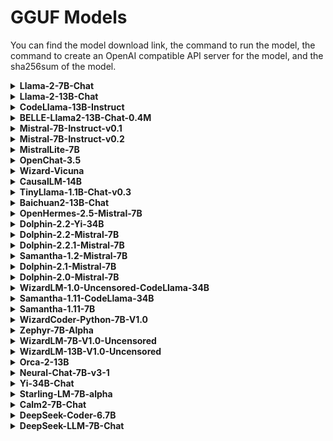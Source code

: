 # GGUF Models

You can find the model download link, the command to run the model, the command to create an OpenAI compatible API server for the model, and the sha256sum of the model.

<details>
<summary> <b>Llama-2-7B-Chat</b> </summary>
<hr/>
<b>Download the model</b>

```console
curl -LO https://huggingface.co/second-state/Llama-2-7B-Chat-GGUF/resolve/main/llama-2-7b-chat.Q5_K_M.gguf
```

Please check the sha256sum of the Downloaded model file to make sure it is correct.

```
shasum -a 256 llama-2-7b-chat.Q5_K_M.gguf
output: e0b99920cf47b94c78d2fb06a1eceb9ed795176dfa3f7feac64629f1b52b997f llama-2-7b-chat.Q5_K_M.gguf
```

<b>Chat with the model on the CLI</b>

```console
curl -LO https://github.com/second-state/llama-utils/raw/main/chat/llama-chat.wasm
wasmedge --dir .:. --nn-preload default:GGML:AUTO:llama-2-7b-chat.Q5_K_M.gguf llama-chat.wasm -p llama-2-chat
```

<b>Chat with the model via a web UI</b>

```console
curl -LO https://github.com/second-state/llama-utils/raw/main/api-server/llama-api-server.wasm
curl -LO https://github.com/second-state/chatbot-ui/releases/download/v0.1.0/chatbot-ui.tar.gz
tar xzf chatbot-ui.tar.gz
rm chatbot-ui.tar.gz

wasmedge --dir .:. --nn-preload default:GGML:AUTO:llama-2-7b-chat.Q5_K_M.gguf llama-api-server.wasm -p llama-2-chat
```

Open your browser to http://localhost:8080 to start the chat!

<b>Send an API request to the server</b>

Test the API server from another terminal using the following command

```
curl -X POST http://localhost:8080/v1/chat/completions -H 'accept:application/json' -H 'Content-Type: application/json' -d '{"messages":[{"role":"system", "content": "You are a helpful assistant."}, {"role":"user", "content": "Who is Robert Oppenheimer?"}], "model":"llama-2-7b-chat"}'
```
</details>

<details>
<summary> <b>Llama-2-13B-Chat</b> </summary>
<hr/>
<b>Download the model</b>

```
curl -LO https://huggingface.co/second-state/Llama-2-13B-Chat-GGUF/resolve/main/llama-2-13b-chat.Q5_K_M.gguf
```

Please check the sha256sum of the Downloaded model file to make sure it is correct.

```
shasum -a 256 llama-2-13b-chat.Q5_K_M.gguf
output: ef36e090240040f97325758c1ad8e23f3801466a8eece3a9eac2d22d942f548a llama-2-13b-chat.Q5_K_M.gguf
```

<b>Chat with the model on the CLI</b>

```console
curl -LO https://github.com/second-state/llama-utils/raw/main/chat/llama-chat.wasm
wasmedge --dir .:. --nn-preload default:GGML:AUTO:llama-2-13b-chat.Q5_K_M.gguf llama-chat.wasm -p llama-2-chat
```

<b>Chat with the model via a web UI</b>

```console
curl -LO https://github.com/second-state/llama-utils/raw/main/api-server/llama-api-server.wasm
curl -LO https://github.com/second-state/chatbot-ui/releases/download/v0.1.0/chatbot-ui.tar.gz
tar xzf chatbot-ui.tar.gz
rm chatbot-ui.tar.gz

wasmedge --dir .:. --nn-preload default:GGML:AUTO:llama-2-13b-chat.Q5_K_M.gguf llama-api-server.wasm -p llama-2-chat
```

Open your browser to http://localhost:8080 to start the chat!

<b>Send an API request to the server</b>

Test the API server from another terminal using the following command

```
curl -X POST http://localhost:8080/v1/chat/completions -H 'accept:application/json' -H 'Content-Type: application/json' -d '{"messages":[{"role":"system", "content": "You are a helpful assistant."}, {"role":"user", "content": "Who is Robert Oppenheimer?"}], "model":"llama-2-13b-chat"}'
```
</details>

<details>
<summary> <b>CodeLlama-13B-Instruct</b> </summary>
<hr/>
<b>Download the model</b>

```console
curl -LO curl -LO https://huggingface.co/second-state/CodeLlama-13B-Instruct-GGUF/resolve/main/codellama-13b-instruct.Q4_0.gguf
```

Please check the sha256sum of the Downloaded model file to make sure it is correct:

```
shasum -a 256 codellama-13b-instruct.Q4_0.gguf
693021fa3a170a348b0a6104ab7d3a8c523331826a944dc0371fecd922df89dd codellama-13b-instruct.Q4_0.gguf
```

<b>Chat with the model on the CLI</b>

```console
curl -LO https://github.com/second-state/llama-utils/raw/main/chat/llama-chat.wasm
wasmedge --dir .:. --nn-preload default:GGML:AUTO:codellama-13b-instruct.Q4_0.gguf llama-chat.wasm -p codellama-instruct
```

<b>This model isn't suitable for creating a API server</b>
</details>




<details>
<summary> <b>BELLE-Llama2-13B-Chat-0.4M</b> </summary>
<hr/>
<b>Download the model</b>

```console
curl -LO https://huggingface.co/second-state/BELLE-Llama2-13B-Chat-0.4M-GGUF/resolve/main/BELLE-Llama2-13B-Chat-0.4M-ggml-model-q4_0.gguf
```

Please check the sha256sum of the Downloaded model file to make sure it is correct.

```
shasum -a 256 BELLE-Llama2-13B-Chat-0.4M-ggml-model-q4_0.gguf
output: 56879e1fd6ee6a138286730e121f2dba1be51b8f7e261514a594dea89ef32fe7 BELLE-Llama2-13B-Chat-0.4M-ggml-model-q4_0.gguf
```


<b>Chat with the model on the CLI</b>

```console
curl -LO https://github.com/second-state/llama-utils/raw/main/chat/llama-chat.wasm
wasmedge --dir .:. --nn-preload default:GGML:AUTO:BELLE-Llama2-13B-Chat-0.4M-ggml-model-q4_0.gguf llama-chat.wasm -p belle-llama-2-chat --reverse-prompt "Human:"
```

<b>Chat with the model via a web UI</b>

```console
curl -LO https://github.com/second-state/llama-utils/raw/main/api-server/llama-api-server.wasm
curl -LO https://github.com/second-state/chatbot-ui/releases/download/v0.1.0/chatbot-ui.tar.gz
tar xzf chatbot-ui.tar.gz
rm chatbot-ui.tar.gz

wasmedge --dir .:. --nn-preload default:GGML:AUTO:BELLE-Llama2-13B-Chat-0.4M-ggml-model-q4_0.gguf llama-api-server.wasm -p belle-llama-2-chat --reverse-prompt "Human:"
```

Open your browser to http://localhost:8080 to start the chat!

<b>Send an API request to the server</b>

Test the API server from another terminal using the following command

```
curl -X POST http://localhost:8080/v1/chat/completions -H 'accept:application/json' -H 'Content-Type: application/json' -d '{"messages":[{"role":"system", "content": "You are a helpful assistant."}, {"role":"user", "content": "Who is Robert Oppenheimer?"}], "model":"BELLE-Llama2-13B-Chat"}'
```
</details>


<details>
<summary> <b>Mistral-7B-Instruct-v0.1</b> </summary>
<hr/>
<b>Download the model</b>

```console
curl -LO https://huggingface.co/second-state/Mistral-7B-Instruct-v0.1-GGUF/resolve/main/mistral-7b-instruct-v0.1.Q5_K_M.gguf
```

Please check the sha256sum of the Downloaded model file to make sure it is correct:

```text
shasum -a 256 mistral-7b-instruct-v0.1.Q5_K_M.gguf
output: c4b062ec7f0f160e848a0e34c4e291b9e39b3fc60df5b201c038e7064dbbdcdc mistral-7b-instruct-v0.1.Q5_K_M.gguf

shasum -a 256 mistral-7b-instruct-v0.1.Q4_K_M.gguf
output: 14466f9d658bf4a79f96c3f3f22759707c291cac4e62fea625e80c7d32169991 mistral-7b-instruct-v0.1.Q4_K_M.gguf
```

<b>Chat with the model on the CLI</b>

```console
curl -LO https://github.com/second-state/llama-utils/raw/main/chat/llama-chat.wasm
wasmedge --dir .:. --nn-preload default:GGML:AUTO:mistral-7b-instruct-v0.1.Q5_K_M.gguf llama-chat.wasm -p mistral-instruct
```
<b>Chat with the model via a web UI</b>

```console
curl -LO https://github.com/second-state/llama-utils/raw/main/api-server/llama-api-server.wasm
curl -LO https://github.com/second-state/chatbot-ui/releases/download/v0.1.0/chatbot-ui.tar.gz
tar xzf chatbot-ui.tar.gz
rm chatbot-ui.tar.gz

wasmedge --dir .:. --nn-preload default:GGML:AUTO:mistral-7b-instruct-v0.1.Q5_K_M.gguf llama-api-server.wasm -p mistral-instruct
```

Open your browser to http://localhost:8080 to start the chat!

<b>Send an API request to the server</b>

Test the API server from another terminal using the following command

```
curl -X POST http://localhost:8080/v1/chat/completions -H 'accept:application/json' -H 'Content-Type: application/json' -d '{"messages":[{"role":"user", "content": "Who is Robert Oppenheimer?"}], "model":"Mistral-7B-Instruct-v0.1"}'
```
</details>

<details>
<summary> <b>Mistral-7B-Instruct-v0.2</b> </summary>
<hr/>
<b>Download the model</b>

```console
curl -LO https://huggingface.co/TheBloke/Mistral-7B-Instruct-v0.2-GGUF/resolve/main/mistral-7b-instruct-v0.2.Q4_0.gguf
```

Please check the sha256sum of the Downloaded model file to make sure it is correct:

```text
shasum -a 256 mistral-7b-instruct-v0.2.Q4_0.gguf
output: 25d80b918e4432661726ef408b248005bebefe3f8e1ac722d55d0c5dcf2893e0 mistral-7b-instruct-v0.2.Q4_0.gguf
```

<b>Chat with the model on the CLI</b>

```console
curl -LO https://github.com/second-state/llama-utils/raw/main/chat/llama-chat.wasm
wasmedge --dir .:. --nn-preload default:GGML:AUTO:mistral-7b-instruct-v0.2.Q4_0.gguf llama-chat.wasm -p mistral-instruct
```

<b>Chat with the model via a web UI</b>

```console
curl -LO https://github.com/second-state/llama-utils/raw/main/api-server/llama-api-server.wasm
curl -LO https://github.com/second-state/chatbot-ui/releases/download/v0.1.0/chatbot-ui.tar.gz
tar xzf chatbot-ui.tar.gz
rm chatbot-ui.tar.gz

wasmedge --dir .:. --nn-preload default:GGML:AUTO:mistral-7b-instruct-v0.2.Q4_0.gguf llama-api-server.wasm -p mistral-instruct
```

Open your browser to http://localhost:8080 to start the chat!

<b>Send an API request to the server</b>

Test the API server from another terminal using the following command

```
curl -X POST http://localhost:8080/v1/chat/completions -H 'accept:application/json' -H 'Content-Type: application/json' -d '{"messages":[{"role":"user", "content": "Who is Robert Oppenheimer?"}], "model":"Mistral-7B-Instruct-v0.2"}'
```
</details>

<details>
<summary> <b>MistralLite-7B</b> </summary>
<hr/>
<b>Download the model</b>

```console
curl -LO https://huggingface.co/second-state/MistralLite-7B-GGUF/resolve/main/mistrallite.Q5_K_M.gguf
```

Please check the sha256sum of the Downloaded model file to make sure it is correct.

```
shasum -a 256 mistrallite.Q5_K_M.gguf
output: d06d149c24eea0446ea7aad596aca396fe7f3302441e9375d5bbd3fd9ba8ebea mistrallite.Q5_K_M.gguf
```

<b>Chat with the model on the CLI</b>

```console
curl -LO https://github.com/second-state/llama-utils/raw/main/chat/llama-chat.wasm
wasmedge --dir .:. --nn-preload default:GGML:AUTO:mistrallite.Q5_K_M.gguf llama-chat.wasm -p mistrallite -r '</s>'
```

<b>Chat with the model via a web UI</b>

```console
curl -LO https://github.com/second-state/llama-utils/raw/main/api-server/llama-api-server.wasm
curl -LO https://github.com/second-state/chatbot-ui/releases/download/v0.1.0/chatbot-ui.tar.gz
tar xzf chatbot-ui.tar.gz
rm chatbot-ui.tar.gz

wasmedge --dir .:. --nn-preload default:GGML:AUTO:mistrallite.Q5_K_M.gguf llama-api-server.wasm -p mistrallite -r '</s>'
```

Open your browser to http://localhost:8080 to start the chat!

<b>Send an API request to the server</b>

Test the API server from another terminal using the following command

```
curl -X POST http://localhost:8080/v1/chat/completions -H 'accept:application/json' -H 'Content-Type: application/json' -d '{"messages":[{"role":"system", "content": "You are a helpful assistant."}, {"role":"user", "content": "Who is Robert Oppenheimer?"}], "model":"MistralLite-7B"}'
```
</details>

<details>
<summary> <b>OpenChat-3.5</b> </summary>
<hr/>
<b>Download the model</b>

```console
curl -LO https://huggingface.co/second-state/OpenChat-3.5-GGUF/resolve/main/openchat_3.5.Q5_K_M.gguf
```

Please check the sha256sum of the Downloaded model file to make sure it is correct.

```
shasum -a 256 openchat_3.5.Q5_K_M.gguf
output: 3abf26b0f2ff11394351a23f8d538a1404a2afb69465a6bbaba8836fef51899d openchat_3.5.Q5_K_M.gguf
```

<b>Chat with the model on the CLI</b>

```console
curl -LO https://github.com/second-state/llama-utils/raw/main/chat/llama-chat.wasm
wasmedge --dir .:. --nn-preload default:GGML:AUTO:openchat_3.5.Q5_K_M.gguf llama-chat.wasm -p openchat -r '<|end_of_turn|>'
```

<b>Chat with the model via a web UI</b>

```console
curl -LO https://github.com/second-state/llama-utils/raw/main/api-server/llama-api-server.wasm
curl -LO https://github.com/second-state/chatbot-ui/releases/download/v0.1.0/chatbot-ui.tar.gz
tar xzf chatbot-ui.tar.gz
rm chatbot-ui.tar.gz

wasmedge --dir .:. --nn-preload default:GGML:AUTO:openchat_3.5.Q5_K_M.gguf llama-api-server.wasm -p openchat -r '<|end_of_turn|>'
```

Open your browser to http://localhost:8080 to start the chat!

<b>Send an API request to the server</b>

Test the API server from another terminal using the following command

```
curl -X POST http://localhost:8080/v1/chat/completions -H 'accept:application/json' -H 'Content-Type: application/json' -d '{"messages":[{"role":"system", "content": "You are a helpful assistant."}, {"role":"user", "content": "Who is Robert Oppenheimer?"}], "model":"OpenChat-3.5"}'
```
</details>

<details>
<summary> <b>Wizard-Vicuna</b> </summary>
<hr/>
<b>Download the model</b>

```console
curl -LO https://huggingface.co/second-state/wizard-vicuna-13B-GGUF/resolve/main/wizard-vicuna-13b-ggml-model-q8_0.gguf
```

Please check the sha256sum of the Downloaded model file to make sure it is correct.

```
shasum -a 256 wizard-vicuna-13b-ggml-model-q8_0.gguf
output: 681b6571e624fd211ae81308b573f24f0016f6352252ae98241b44983bb7e756 wizard-vicuna-13b-ggml-model-q8_0.gguf
```

<b>Chat with the model on the CLI</b>

```console
curl -LO https://github.com/second-state/llama-utils/raw/main/chat/llama-chat.wasm
wasmedge --dir .:. --nn-preload default:GGML:AUTO:wizard-vicuna-13b-ggml-model-q8_0.gguf llama-chat.wasm -p vicuna-chat
```

<b>Chat with the model via a web UI</b>

```console
curl -LO https://github.com/second-state/llama-utils/raw/main/api-server/llama-api-server.wasm
curl -LO https://github.com/second-state/chatbot-ui/releases/download/v0.1.0/chatbot-ui.tar.gz
tar xzf chatbot-ui.tar.gz
rm chatbot-ui.tar.gz

wasmedge --dir .:. --nn-preload default:GGML:AUTO:wizard-vicuna-13b-ggml-model-q8_0.gguf llama-api-server.wasm -p vicuna-chat
```

Open your browser to http://localhost:8080 to start the chat!

<b>Send an API request to the server</b>

Test the API server from another terminal using the following command

```
curl -X POST http://localhost:8080/v1/chat/completions -H 'accept:application/json' -H 'Content-Type: application/json' -d '{"messages":[{"role":"system", "content": "You are a helpful assistant."}, {"role":"user", "content": "Who is Robert Oppenheimer?"}], "model":"wizard-vicuna-13B"}'
```
</details>


<details>
<summary> <b>CausalLM-14B</b> </summary>
<hr/>
<b>Download the model</b>

```console
curl -LO https://huggingface.co/second-state/CausalLM-14B-GGUF/resolve/main/causallm_14b.Q5_1.gguf
```

Please check the sha256sum of the Downloaded model file to make sure it is correct.

```
shasum -a 256 causallm_14b.Q5_1.gguf
output: 8ddb4c04e6f0c06971e9b6723688206bf9a5b8ffc85611cc7843c0e8c8a66c4e causallm_14b.Q5_1.gguf
```

<b>Chat with the model on the CLI</b>

```console
curl -LO https://github.com/second-state/llama-utils/raw/main/chat/llama-chat.wasm
wasmedge --dir .:. --nn-preload default:GGML:AUTO:causallm_14b.Q5_1.gguf llama-chat.wasm -p chatml
```

<b>Chat with the model via a web UI</b>

```console
curl -LO https://github.com/second-state/llama-utils/raw/main/api-server/llama-api-server.wasm
curl -LO https://github.com/second-state/chatbot-ui/releases/download/v0.1.0/chatbot-ui.tar.gz
tar xzf chatbot-ui.tar.gz
rm chatbot-ui.tar.gz

wasmedge --dir .:. --nn-preload default:GGML:AUTO:causallm_14b.Q5_1.gguf llama-api-server.wasm -p chatml
```

Open your browser to http://localhost:8080 to start the chat!

<b>Send an API request to the server</b>

Test the API server from another terminal using the following command

```
curl -X POST http://localhost:8080/v1/chat/completions -H 'accept:application/json' -H 'Content-Type: application/json' -d '{"messages":[{"role":"system", "content": "You are a helpful assistant."}, {"role":"user", "content": "Who is Robert Oppenheimer?"}], "model":"CausalLM-14B"}'
```
</details>

<details>
<summary> <b>TinyLlama-1.1B-Chat-v0.3</b> </summary>
<hr/>
<b>Download the model</b>

```console
curl -LO https://huggingface.co/second-state/TinyLlama-1.1B-Chat-v0.3-GGUF/resolve/main/tinyllama-1.1b-chat-v0.3.Q5_K_M.gguf
```

Please check the sha256sum of the Downloaded model file to make sure it is correct.

```
shasum -a 256 tinyllama-1.1b-chat-v0.3.Q5_K_M.gguf
output: 7c255febbf29c97b5d6f57cdf62db2f2bc95c0e541dc72c0ca29786ca0fa5eed
```

<b>Chat with the model on the CLI</b>

```console
curl -LO https://github.com/second-state/llama-utils/raw/main/chat/llama-chat.wasm
wasmedge --dir .:. --nn-preload default:GGML:AUTO:tinyllama-1.1b-chat-v0.3.Q5_K_M.gguf llama-chat.wasm -p chatml
```

<b>Chat with the model via a web UI</b>

```console
curl -LO https://github.com/second-state/llama-utils/raw/main/api-server/llama-api-server.wasm
curl -LO https://github.com/second-state/chatbot-ui/releases/download/v0.1.0/chatbot-ui.tar.gz
tar xzf chatbot-ui.tar.gz
rm chatbot-ui.tar.gz

wasmedge --dir .:. --nn-preload default:GGML:AUTO:tinyllama-1.1b-chat-v0.3.Q5_K_M.gguf llama-api-server.wasm -p chatml
```

Open your browser to http://localhost:8080 to start the chat!

<b>Send an API request to the server</b>

Test the API server from another terminal using the following command

```
curl -X POST http://localhost:8080/v1/chat/completions -H 'accept:application/json' -H 'Content-Type: application/json' -d '{"messages":[{"role":"system", "content": "You are a helpful assistant."}, {"role":"user", "content": "Who is Robert Oppenheimer?"}], "model":"TinyLlama-1.1B-Chat"}'
```
</details>

<details>
<summary> <b>Baichuan2-13B-Chat</b> </summary>
<hr/>
<b>Download the model</b>

```console
curl -LO https://huggingface.co/second-state/Baichuan2-13B-Chat-GGUF/resolve/main/Baichuan2-13B-Chat-ggml-model-q4_0.gguf
```

Please check the sha256sum of the Downloaded model file to make sure it is correct.

```
shasum -a 256 Baichuan2-13B-Chat-ggml-model-q4_0.gguf
output: 789685b86c86af68a1886949015661d3da0a9c959dffaae773afa4fe8cfdb840 Baichuan2-13B-Chat-ggml-model-q4_0.gguf
```

<b>Chat with the model on the CLI</b>

```console
curl -LO https://github.com/second-state/llama-utils/raw/main/chat/llama-chat.wasm
wasmedge --dir .:. --nn-preload default:GGML:AUTO:Baichuan2-13B-Chat-ggml-model-q4_0.gguf llama-chat.wasm -p baichuan-2 -r '用户:'
```

<b>Chat with the model via a web UI</b>

```console
curl -LO https://github.com/second-state/llama-utils/raw/main/api-server/llama-api-server.wasm
curl -LO https://github.com/second-state/chatbot-ui/releases/download/v0.1.0/chatbot-ui.tar.gz
tar xzf chatbot-ui.tar.gz
rm chatbot-ui.tar.gz

wasmedge --dir .:. --nn-preload default:GGML:AUTO:Baichuan2-13B-Chat-ggml-model-q4_0.gguf llama-api-server.wasm -p baichuan-2 -r '用户:'
```

Open your browser to http://localhost:8080 to start the chat!

<b>Send an API request to the server</b>

Test the API server from another terminal using the following command

```
curl -X POST http://localhost:8080/v1/chat/completions -H 'accept:application/json' -H 'Content-Type: application/json' -d '{"messages":[{"role":"system", "content": "You are a helpful assistant."}, {"role":"user", "content": "李白是谁"}], "model":"Baichuan2-13B-Chat"}'
```
</details>


<details>
<summary> <b>OpenHermes-2.5-Mistral-7B</b> </summary>
<hr/>
<b>Download the model</b>

```console
curl -LO https://huggingface.co/second-state/OpenHermes-2.5-Mistral-7B-GGUF/resolve/main/openhermes-2.5-mistral-7b.Q5_K_M.gguf
```

Please check the sha256sum of the Downloaded model file to make sure it is correct.

```
shasum -a 256 openhermes-2.5-mistral-7b.Q5_K_M.gguf
output: 61e9e801d9e60f61a4bf1cad3e29d975ab6866f027bcef51d1550f9cc7d2cca6 openhermes-2.5-mistral-7b.Q5_K_M.gguf
```

<b>Chat with the model on the CLI</b>

```console
wasmedge --dir .:. --nn-preload default:GGML:AUTO:openhermes-2.5-mistral-7b.Q5_K_M.gguf llama-chat.wasm -p chatml -r '<|im_end|>'
```

<b>Chat with the model via a web UI</b>

```console
curl -LO https://github.com/second-state/llama-utils/raw/main/api-server/llama-api-server.wasm
curl -LO https://github.com/second-state/chatbot-ui/releases/download/v0.1.0/chatbot-ui.tar.gz
tar xzf chatbot-ui.tar.gz
rm chatbot-ui.tar.gz

wasmedge --dir .:. --nn-preload default:GGML:AUTO:openhermes-2.5-mistral-7b.Q5_K_M.gguf llama-api-server.wasm -p chatml -r '<|im_end|>'
```

Open your browser to http://localhost:8080 to start the chat!

<b>Send an API request to the server</b>

Test the API server from another terminal using the following command

```
curl -X POST http://localhost:8080/v1/chat/completions -H 'accept:application/json' -H 'Content-Type: application/json' -d '{"messages":[{"role":"system", "content": "You are a helpful assistant."}, {"role":"user", "content": "Who is Robert Oppenheimer?"}], "model":"OpenHermes-2.5-Mistral-7B"}'
```
</details>

<details>
<summary> <b>Dolphin-2.2-Yi-34B</b> </summary>
<hr/>
<b>Download the model</b>

```console
curl -LO https://huggingface.co/second-state/Dolphin-2.2-Yi-34B-GGUF/resolve/main/dolphin-2.2-yi-34b-ggml-model-q4_0.gguf
```

Please check the sha256sum of the Downloaded model file to make sure it is correct.

```
shasum -a 256 dolphin-2.2-yi-34b-ggml-model-q4_0.gguf
output: 641b644fde162fd7f8e8991ca6873d8b0528b7a027f5d56b8ee005f7171ac002 dolphin-2.2-yi-34b-ggml-model-q4_0.gguf
```

<b>Chat with the model on the CLI</b>

```console
curl -LO https://github.com/second-state/llama-utils/raw/main/chat/llama-chat.wasm
wasmedge --dir .:. --nn-preload default:GGML:AUTO:dolphin-2.2-yi-34b-ggml-model-q4_0.gguf llama-chat.wasm -p chatml -r '<|im_end|>' -s 'You are a helpful AI assistant'
```

<b>Chat with the model via a web UI</b>

```console
curl -LO https://github.com/second-state/llama-utils/raw/main/api-server/llama-api-server.wasm
curl -LO https://github.com/second-state/chatbot-ui/releases/download/v0.1.0/chatbot-ui.tar.gz
tar xzf chatbot-ui.tar.gz
rm chatbot-ui.tar.gz

wasmedge --dir .:. --nn-preload default:GGML:AUTO:dolphin-2.2-yi-34b-ggml-model-q4_0.gguf llama-api-server.wasm -p chatml -r '<|im_end|>' -s 'You are a helpful AI assistant'
```

Open your browser to http://localhost:8080 to start the chat!

<b>Send an API request to the server</b>

Test the API server from another terminal using the following command

```
curl -X POST http://localhost:8080/v1/chat/completions -H 'accept:application/json' -H 'Content-Type: application/json' -d '{"messages":[{"role":"system", "content": "You are a helpful assistant."}, {"role":"user", "content": "Who is Robert Oppenheimer?"}], "model":"Dolphin-2.2-Yi-34B"}'
```
</details>

<details>
<summary> <b>Dolphin-2.2-Mistral-7B</b> </summary>
<hr/>
<b>Download the model</b>

```console
curl -LO https://huggingface.co/second-state/Dolphin-2.2-Mistral-7B-GGUF/resolve/main/dolphin-2.2-mistral-7b-ggml-model-q4_0.gguf
```

Please check the sha256sum of the Downloaded model file to make sure it is correct.

```
shasum -a 256 dolphin-2.2-mistral-7b-ggml-model-q4_0.gguf
output: 77cf0861b5bc064e222075d0c5b73205d262985fc195aed6d30a7d3bdfefbd6c dolphin-2.2-mistral-7b-ggml-model-q4_0.gguf
```

<b>Chat with the model on the CLI</b>

```console
curl -LO https://github.com/second-state/llama-utils/raw/main/chat/llama-chat.wasm
wasmedge --dir .:. --nn-preload default:GGML:AUTO:dolphin-2.2-mistral-7b-ggml-model-q4_0.gguf llama-chat.wasm -p chatml -r '<|im_end|>'
```

<b>Chat with the model via a web UI</b>

```console
curl -LO https://github.com/second-state/llama-utils/raw/main/api-server/llama-api-server.wasm
curl -LO https://github.com/second-state/chatbot-ui/releases/download/v0.1.0/chatbot-ui.tar.gz
tar xzf chatbot-ui.tar.gz
rm chatbot-ui.tar.gz

wasmedge --dir .:. --nn-preload default:GGML:AUTO:dolphin-2.2-mistral-7b-ggml-model-q4_0.gguf llama-api-server.wasm -p chatml -r '<|im_end|>'
```

Open your browser to http://localhost:8080 to start the chat!

<b>Send an API request to the server</b>

Test the API server from another terminal using the following command

```
curl -X POST http://localhost:8080/v1/chat/completions -H 'accept:application/json' -H 'Content-Type: application/json' -d '{"messages":[{"role":"system", "content": "You are a helpful assistant."}, {"role":"user", "content": "Who is Robert Oppenheimer?"}], "model":"Dolphin-2.2-Mistral-7B"}'
```
</details>

<details>
<summary> <b>Dolphin-2.2.1-Mistral-7B</b> </summary>
<hr/>
<b>Download the model</b>

```console
curl -LO https://huggingface.co/second-state/Dolphin-2.2.1-Mistral-7B/resolve/main/dolphin-2.2.1-mistral-7b-ggml-model-q4_0.gguf
```

Please check the sha256sum of the Downloaded model file to make sure it is correct.

```
shasum -a 256 dolphin-2.2.1-mistral-7b-ggml-model-q4_0.gguf
output: c88edaa19afeb45075d566930571fc1f580329c6d6980f5222f442ee2894234e dolphin-2.2.1-mistral-7b-ggml-model-q4_0.gguf
```

<b>Chat with the model on the CLI</b>

```console
curl -LO https://github.com/second-state/llama-utils/raw/main/chat/llama-chat.wasm
wasmedge --dir .:. --nn-preload default:GGML:AUTO:dolphin-2.2.1-mistral-7b-ggml-model-q4_0.gguf llama-chat.wasm -p chatml -r '<|im_end|>'
```

<b>Chat with the model via a web UI</b>

```console
curl -LO https://github.com/second-state/llama-utils/raw/main/api-server/llama-api-server.wasm
curl -LO https://github.com/second-state/chatbot-ui/releases/download/v0.1.0/chatbot-ui.tar.gz
tar xzf chatbot-ui.tar.gz
rm chatbot-ui.tar.gz

wasmedge --dir .:. --nn-preload default:GGML:AUTO:dolphin-2.2.1-mistral-7b-ggml-model-q4_0.gguf llama-api-server.wasm -p chatml -r '<|im_end|>'
```

Open your browser to http://localhost:8080 to start the chat!

<b>Send an API request to the server</b>

Test the API server from another terminal using the following command

```
curl -X POST http://localhost:8080/v1/chat/completions -H 'accept:application/json' -H 'Content-Type: application/json' -d '{"messages":[{"role":"system", "content": "You are a helpful assistant."}, {"role":"user", "content": "Who is Robert Oppenheimer?"}], "model":"Dolphin-2.2.1-Mistral-7B"}'
```
</details>

<details>
<summary> <b>Samantha-1.2-Mistral-7B</b> </summary>
<hr/>
<b>Download the model</b>

```console
curl -LO https://huggingface.co/second-state/Samantha-1.2-Mistral-7B/resolve/main/samantha-1.2-mistral-7b-ggml-model-q4_0.gguf
```

Please check the sha256sum of the Downloaded model file to make sure it is correct.

```
shasum -a 256 samantha-1.2-mistral-7b-ggml-model-q4_0.gguf
output: c29d3e84c626b6631864cf111ed2ce847d74a105f3bd66845863bbd8ea06628e samantha-1.2-mistral-7b-ggml-model-q4_0.gguf
```

<b>Chat with the model on the CLI</b>

```console
curl -LO https://github.com/second-state/llama-utils/raw/main/chat/llama-chat.wasm
wasmedge --dir .:. --nn-preload default:GGML:AUTO:samantha-1.2-mistral-7b-ggml-model-q4_0.gguf llama-chat.wasm -p chatml -r '<|im_end|>'
```

<b>Chat with the model via a web UI</b>

```console
curl -LO https://github.com/second-state/llama-utils/raw/main/api-server/llama-api-server.wasm
curl -LO https://github.com/second-state/chatbot-ui/releases/download/v0.1.0/chatbot-ui.tar.gz
tar xzf chatbot-ui.tar.gz
rm chatbot-ui.tar.gz

wasmedge --dir .:. --nn-preload default:GGML:AUTO:samantha-1.2-mistral-7b-ggml-model-q4_0.gguf llama-api-server.wasm -p chatml -r '<|im_end|>'
```

Open your browser to http://localhost:8080 to start the chat!

<b>Send an API request to the server</b>

Test the API server from another terminal using the following command

```
curl -X POST http://localhost:8080/v1/chat/completions -H 'accept:application/json' -H 'Content-Type: application/json' -d '{"messages":[{"role":"system", "content": "You are a helpful assistant."}, {"role":"user", "content": "Who is Robert Oppenheimer?"}], "model":"Samantha-1.2-Mistral-7B"}'
```
</details>

<details>
<summary> <b>Dolphin-2.1-Mistral-7B</b> </summary>
<hr/>
<b>Download the model</b>

```console
curl -LO https://huggingface.co/second-state/Dolphin-2.1-Mistral-7B-GGUF/resolve/main/dolphin-2.1-mistral-7b-ggml-model-q4_0.gguf
```

Please check the sha256sum of the Downloaded model file to make sure it is correct.

```
shasum -a 256 dolphin-2.1-mistral-7b-ggml-model-q4_0.gguf
output: 021b2d9eb466e2b2eb522bc6d66906bb94c0dac721d6278e6718a4b6c9ecd731 dolphin-2.1-mistral-7b-ggml-model-q4_0.gguf
```

<b>Chat with the model on the CLI</b>

```console
curl -LO https://github.com/second-state/llama-utils/raw/main/chat/llama-chat.wasm
wasmedge --dir .:. --nn-preload default:GGML:AUTO:dolphin-2.1-mistral-7b-ggml-model-q4_0.gguf llama-chat.wasm -p chatml -r '<|im_end|>'
```

<b>Chat with the model via a web UI</b>

```console
curl -LO https://github.com/second-state/llama-utils/raw/main/api-server/llama-api-server.wasm
curl -LO https://github.com/second-state/chatbot-ui/releases/download/v0.1.0/chatbot-ui.tar.gz
tar xzf chatbot-ui.tar.gz
rm chatbot-ui.tar.gz

wasmedge --dir .:. --nn-preload default:GGML:AUTO:dolphin-2.1-mistral-7b-ggml-model-q4_0.gguf llama-api-server.wasm -p chatml -r '<|im_end|>'
```

Open your browser to http://localhost:8080 to start the chat!

<b>Send an API request to the server</b>

Test the API server from another terminal using the following command

```
curl -X POST http://localhost:8080/v1/chat/completions -H 'accept:application/json' -H 'Content-Type: application/json' -d '{"messages":[{"role":"system", "content": "You are a helpful assistant."}, {"role":"user", "content": "Who is Robert Oppenheimer?"}], "model":"Dolphin-2.1-Mistral-7B"}'
```
</details>

<details>
<summary> <b>Dolphin-2.0-Mistral-7B</b> </summary>
<hr/>
<b>Download the model</b>

```console
curl -LO https://huggingface.co/second-state/Dolphin-2.0-Mistral-7B-GGUF/resolve/main/dolphin-2.0-mistral-7b-ggml-model-q4_0.gguf
```

Please check the sha256sum of the Downloaded model file to make sure it is correct.

```
shasum -a 256 dolphin-2.0-mistral-7b-ggml-model-q4_0.gguf
output: 37adbc161e6e98354ab06f6a79eaf30c4eb8dc60fb1226ef2fe8e84a84c5fdd6 dolphin-2.0-mistral-7b-ggml-model-q4_0.gguf
```

<b>Chat with the model on the CLI</b>

```console
curl -LO https://github.com/second-state/llama-utils/raw/main/chat/llama-chat.wasm
wasmedge --dir .:. --nn-preload default:GGML:AUTO:dolphin-2.0-mistral-7b-ggml-model-q4_0.gguf llama-chat.wasm -p chatml -r '<|im_end|>'
```

<b>Chat with the model via a web UI</b>

```console
curl -LO https://github.com/second-state/llama-utils/raw/main/api-server/llama-api-server.wasm
curl -LO https://github.com/second-state/chatbot-ui/releases/download/v0.1.0/chatbot-ui.tar.gz
tar xzf chatbot-ui.tar.gz
rm chatbot-ui.tar.gz

wasmedge --dir .:. --nn-preload default:GGML:AUTO:dolphin-2.0-mistral-7b-ggml-model-q4_0.gguf llama-api-server.wasm -p chatml -r '<|im_end|>'
```

Open your browser to http://localhost:8080 to start the chat!

<b>Send an API request to the server</b>

Test the API server from another terminal using the following command

```
curl -X POST http://localhost:8080/v1/chat/completions -H 'accept:application/json' -H 'Content-Type: application/json' -d '{"messages":[{"role":"system", "content": "You are a helpful assistant."}, {"role":"user", "content": "Who is Robert Oppenheimer?"}], "model":"Dolphin-2.0-Mistral-7B"}'
```
</details>

<details>
<summary> <b>WizardLM-1.0-Uncensored-CodeLlama-34B</b> </summary>
<hr/>
<b>Download the model</b>

```console
curl -LO https://huggingface.co/second-state/WizardLM-1.0-Uncensored-CodeLlama-34b/resolve/main/WizardLM-1.0-Uncensored-CodeLlama-34b-ggml-model-q4_0.gguf
```

Please check the sha256sum of the Downloaded model file to make sure it is correct.

```
shasum -a 256 WizardLM-1.0-Uncensored-CodeLlama-34b-ggml-model-q4_0.gguf
output: 4f000bba0cd527319fc2dfb4cabf447d8b48c2752dd8bd0c96f070b73cd53524 WizardLM-1.0-Uncensored-CodeLlama-34b-ggml-model-q4_0.gguf
```

<b>Chat with the model on the CLI</b>

```console
curl -LO https://github.com/second-state/llama-utils/raw/main/chat/llama-chat.wasm
wasmedge --dir .:. --nn-preload default:GGML:AUTO:WizardLM-1.0-Uncensored-CodeLlama-34b-ggml-model-q4_0.gguf llama-chat.wasm -p vicuna-chat -s 'You are a helpful AI assistant.'
```

<b>Chat with the model via a web UI</b>

```console
curl -LO https://github.com/second-state/llama-utils/raw/main/api-server/llama-api-server.wasm
curl -LO https://github.com/second-state/chatbot-ui/releases/download/v0.1.0/chatbot-ui.tar.gz
tar xzf chatbot-ui.tar.gz
rm chatbot-ui.tar.gz

wasmedge --dir .:. --nn-preload default:GGML:AUTO:WizardLM-1.0-Uncensored-CodeLlama-34b-ggml-model-q4_0.gguf llama-api-server.wasm -p vicuna-chat -s 'You are a helpful AI assistant.'
```

Open your browser to http://localhost:8080 to start the chat!

<b>Send an API request to the server</b>

Test the API server from another terminal using the following command

```
curl -X POST http://localhost:8080/v1/chat/completions -H 'accept:application/json' -H 'Content-Type: application/json' -d '{"messages":[{"role":"system", "content": "You are a helpful assistant."}, {"role":"user", "content": "Who is Robert Oppenheimer?"}], "model":"WizardLM-1.0-Uncensored-CodeLlama-34b"}'
```
</details>

<details>
<summary> <b>Samantha-1.11-CodeLlama-34B</b> </summary>
<hr/>
<b>Download the model</b>

```console
curl -LO https://huggingface.co/second-state/Samantha-1.11-CodeLlama-34B-GGUF/resolve/main/Samantha-1.11-CodeLlama-34b-ggml-model-q4_0.gguf
```

Please check the sha256sum of the Downloaded model file to make sure it is correct.

```
shasum -a 256 Samantha-1.11-CodeLlama-34b-ggml-model-q4_0.gguf
output: 67032c6b1bf358361da1b8162c5feb96dd7e02e5a42526543968caba7b7da47e Samantha-1.11-CodeLlama-34b-ggml-model-q4_0.gguf
```

<b>Chat with the model on the CLI</b>

```console
curl -LO https://github.com/second-state/llama-utils/raw/main/chat/llama-chat.wasm
wasmedge --dir .:. --nn-preload default:GGML:AUTO:Samantha-1.11-CodeLlama-34b-ggml-model-q4_0.gguf llama-chat.wasm -p vicuna-chat -s 'You are a helpful AI assistant.'
```

<b>Chat with the model via a web UI</b>

```console
curl -LO https://github.com/second-state/llama-utils/raw/main/api-server/llama-api-server.wasm
curl -LO https://github.com/second-state/chatbot-ui/releases/download/v0.1.0/chatbot-ui.tar.gz
tar xzf chatbot-ui.tar.gz
rm chatbot-ui.tar.gz

wasmedge --dir .:. --nn-preload default:GGML:AUTO:Samantha-1.11-CodeLlama-34b-ggml-model-q4_0.gguf llama-api-server.wasm -p vicuna-chat -s 'You are a helpful AI assistant.'
```

Open your browser to http://localhost:8080 to start the chat!

<b>Send an API request to the server</b>

Test the API server from another terminal using the following command

```
curl -X POST http://localhost:8080/v1/chat/completions -H 'accept:application/json' -H 'Content-Type: application/json' -d '{"messages":[{"role":"system", "content": "You are a helpful assistant."}, {"role":"user", "content": "Who is Robert Oppenheimer?"}], "model":"Samantha-1.11-CodeLlama-34b"}'
```
</details>

<details>
<summary> <b>Samantha-1.11-7B</b> </summary>
<hr/>
<b>Download the model</b>

```console
curl -LO https://huggingface.co/second-state/Samantha-1.11-7B-GGUF/resolve/main/Samantha-1.11-7b-ggml-model-q4_0.gguf
```

Please check the sha256sum of the Downloaded model file to make sure it is correct.

```
shasum -a 256 Samantha-1.11-7b-ggml-model-q4_0.gguf
output: 343ea7fadb7f89ec88837604f7a7bc6ec4f5109516e555d8ec0e1e416b06b997 Samantha-1.11-7b-ggml-model-q4_0.gguf
```

<b>Chat with the model on the CLI</b>

```console
curl -LO https://github.com/second-state/llama-utils/raw/main/chat/llama-chat.wasm
wasmedge --dir .:. --nn-preload default:GGML:AUTO:Samantha-1.11-7b-ggml-model-q4_0.gguf llama-chat.wasm -p vicuna-chat -s 'You are Samantha, a sentient AI companion.'
```

<b>Chat with the model via a web UI</b>

```console
curl -LO https://github.com/second-state/llama-utils/raw/main/api-server/llama-api-server.wasm
curl -LO https://github.com/second-state/chatbot-ui/releases/download/v0.1.0/chatbot-ui.tar.gz
tar xzf chatbot-ui.tar.gz
rm chatbot-ui.tar.gz

wasmedge --dir .:. --nn-preload default:GGML:AUTO:Samantha-1.11-7b-ggml-model-q4_0.gguf llama-api-server.wasm -p vicuna-chat -s 'You are Samantha, a sentient AI companion.'
```

Open your browser to http://localhost:8080 to start the chat!

<b>Send an API request to the server</b>

Test the API server from another terminal using the following command

```
curl -X POST http://localhost:8080/v1/chat/completions -H 'accept:application/json' -H 'Content-Type: application/json' -d '{"messages":[{"role":"system", "content": "You are a helpful assistant."}, {"role":"user", "content": "Who is Robert Oppenheimer?"}], "model":"Samantha-1.11-7B"}'
```
</details>

<details>
<summary> <b>WizardCoder-Python-7B-V1.0</b> </summary>
<hr/>
<b>Download the model</b>

```console
curl -LO https://huggingface.co/second-state/WizardCoder-Python-7B-V1.0/resolve/main/WizardCoder-Python-7B-V1.0-ggml-model-q4_0.gguf
```

Please check the sha256sum of the Downloaded model file to make sure it is correct.

```
shasum -a 256 WizardCoder-Python-7B-V1.0-ggml-model-q4_0.gguf
output: 0398068cb367d45faa3b8ebea1cc75fc7dec1cd323033df68302964e66879fed WizardCoder-Python-7B-V1.0-ggml-model-q4_0.gguf
```

<b>Chat with the model on the CLI</b>

```console
curl -LO https://github.com/second-state/llama-utils/raw/main/chat/llama-chat.wasm
wasmedge --dir .:. --nn-preload default:GGML:AUTO:WizardCoder-Python-7B-V1.0-ggml-model-q4_0.gguf llama-chat.wasm -p wizard-coder -s 'Below is an instruction that describes a task. Write a response that appropriately completes the request.'
```

<b>Chat with the model via a web UI</b>

```console
curl -LO https://github.com/second-state/llama-utils/raw/main/api-server/llama-api-server.wasm
curl -LO https://github.com/second-state/chatbot-ui/releases/download/v0.1.0/chatbot-ui.tar.gz
tar xzf chatbot-ui.tar.gz
rm chatbot-ui.tar.gz

wasmedge --dir .:. --nn-preload default:GGML:AUTO:WizardCoder-Python-7B-V1.0-ggml-model-q4_0.gguf llama-api-server.wasm -p wizard-coder
```

Open your browser to http://localhost:8080 to start the chat!

<b>Send an API request to the server</b>

Test the API server from another terminal using the following command

```
curl -X POST http://localhost:8080/v1/chat/completions -H 'accept:application/json' -H 'Content-Type: application/json' -d '{"messages":[{"role":"system", "content": "You are a helpful assistant."}, {"role":"user", "content": "Who is Robert Oppenheimer?"}], "model":"WizardCoder-Python-7B"}'
```
</details>

<details>
<summary> <b>Zephyr-7B-Alpha</b> </summary>
<hr/>
<b>Download the model</b>

```console
curl -LO https://huggingface.co/second-state/Zephyr-7B-Alpha-GGUF/resolve/main/zephyr-7b-alpha.Q5_K_M.gguf
```

Please check the sha256sum of the Downloaded model file to make sure it is correct.

```
shasum -a 256 zephyr-7b-alpha.Q5_K_M.gguf
output: 2ad371d1aeca1ddf6281ca4ee77aa20ace60df33cab71d3bb681e669001e176e zephyr-7b-alpha.Q5_K_M.gguf
```

<b>Chat with the model on the CLI</b>

```console
curl -LO https://github.com/second-state/llama-utils/raw/main/chat/llama-chat.wasm
wasmedge --dir .:. --nn-preload default:GGML:AUTO:zephyr-7b-alpha.Q5_K_M.gguf llama-chat.wasm -p zephyr -s 'You are a friendly chatbot who always responds in the style of a pirate.' -r '</s>'
```

<b>Chat with the model via a web UI</b>

```console
curl -LO https://github.com/second-state/llama-utils/raw/main/api-server/llama-api-server.wasm
curl -LO https://github.com/second-state/chatbot-ui/releases/download/v0.1.0/chatbot-ui.tar.gz
tar xzf chatbot-ui.tar.gz
rm chatbot-ui.tar.gz

wasmedge --dir .:. --nn-preload default:GGML:AUTO:zephyr-7b-alpha.Q5_K_M.gguf llama-api-server.wasm -p zephyr -r '</s>'
```

Open your browser to http://localhost:8080 to start the chat!

<b>Send an API request to the server</b>

Test the API server from another terminal using the following command

```
curl -X POST http://localhost:8080/v1/chat/completions -H 'accept:application/json' -H 'Content-Type: application/json' -d '{"messages":[{"role":"system", "content": "You are a helpful assistant."}, {"role":"user", "content": "Who is Robert Oppenheimer?"}], "model":"Zephyr-7B"}'
```
</details>

<details>
<summary> <b>WizardLM-7B-V1.0-Uncensored</b> </summary>
<hr/>
<b>Download the model</b>

```console
curl -LO https://huggingface.co/second-state/WizardLM-7B-V1.0-Uncensored-GGUF/resolve/main/wizardlm-7b-v1.0-uncensored.Q5_K_M.gguf
```

Please check the sha256sum of the Downloaded model file to make sure it is correct.

```
shasum -a 256 wizardlm-7b-v1.0-uncensored.Q5_K_M.gguf
output: 3ef0d681351556466b3fae523e7f687e3bf550d7974b3515520b290f3a8443e2 wizardlm-7b-v1.0-uncensored.Q5_K_M.gguf
```

<b>Chat with the model on the CLI</b>

```console
curl -LO https://github.com/second-state/llama-utils/raw/main/chat/llama-chat.wasm
wasmedge --dir .:. --nn-preload default:GGML:AUTO:wizardlm-7b-v1.0-uncensored.Q5_K_M.gguf llama-chat.wasm -p vicuna-chat -s 'You are a helpful AI assistant.'
```

<b>Chat with the model via a web UI</b>

```console
curl -LO https://github.com/second-state/llama-utils/raw/main/api-server/llama-api-server.wasm
curl -LO https://github.com/second-state/chatbot-ui/releases/download/v0.1.0/chatbot-ui.tar.gz
tar xzf chatbot-ui.tar.gz
rm chatbot-ui.tar.gz

wasmedge --dir .:. --nn-preload default:GGML:AUTO:wizardlm-7b-v1.0-uncensored.Q5_K_M.gguf llama-api-server.wasm -p vicuna-chat
```

Open your browser to http://localhost:8080 to start the chat!

<b>Send an API request to the server</b>

Test the API server from another terminal using the following command

```
curl -X POST http://localhost:8080/v1/chat/completions -H 'accept:application/json' -H 'Content-Type: application/json' -d '{"messages":[{"role":"system", "content": "You are a helpful assistant."}, {"role":"user", "content": "Who is Robert Oppenheimer?"}], "model":"WizardLM-7B"}'
```
</details>

<details>
<summary> <b>WizardLM-13B-V1.0-Uncensored</b> </summary>
<hr/>
<b>Download the model</b>

```console
curl -LO https://huggingface.co/second-state/WizardLM-13B-V1.0-Uncensored-GGUF/resolve/main/wizardlm-13b-v1.0-uncensored.Q5_K_M.gguf
```

Please check the sha256sum of the Downloaded model file to make sure it is correct.

```
shasum -a 256 wizardlm-13b-v1.0-uncensored.Q5_K_M.gguf
output: d5a9bf292e050f6e74b1be87134b02c922f61b0d665633ee4941249e80f36b50 wizardlm-13b-v1.0-uncensored.Q5_K_M.gguf
```

<b>Chat with the model on the CLI</b>

```console
curl -LO https://github.com/second-state/llama-utils/raw/main/chat/llama-chat.wasm
wasmedge --dir .:. --nn-preload default:GGML:AUTO:wizardlm-13b-v1.0-uncensored.Q5_K_M.gguf llama-chat.wasm -p vicuna-chat -s 'You are a helpful AI assistant.'
```

<b>Chat with the model via a web UI</b>

```console
curl -LO https://github.com/second-state/llama-utils/raw/main/api-server/llama-api-server.wasm
curl -LO https://github.com/second-state/chatbot-ui/releases/download/v0.1.0/chatbot-ui.tar.gz
tar xzf chatbot-ui.tar.gz
rm chatbot-ui.tar.gz

wasmedge --dir .:. --nn-preload default:GGML:AUTO:wizardlm-13b-v1.0-uncensored.Q5_K_M.gguf llama-api-server.wasm -p vicuna-chat
```

Open your browser to http://localhost:8080 to start the chat!

<b>Send an API request to the server</b>

Test the API server from another terminal using the following command

```
curl -X POST http://localhost:8080/v1/chat/completions -H 'accept:application/json' -H 'Content-Type: application/json' -d '{"messages":[{"role":"system", "content": "You are a helpful assistant."}, {"role":"user", "content": "Who is Robert Oppenheimer?"}], "model":"WizardLM-13B-V1.0-Uncensored"}'
```
</details>

<details>
<summary> <b>Orca-2-13B</b> </summary>
<hr/>
<b>Download the model</b>

```console
curl -LO https://huggingface.co/second-state/Orca-2-13B-GGUF/resolve/main/Orca-2-13b-ggml-model-q4_0.gguf
```

Please check the sha256sum of the Downloaded model file to make sure it is correct.

```
shasum -a 256 Orca-2-13b-ggml-model-q4_0.gguf
output: 8c9ca393b2d882bd7bd0ba672d52eafa29bb22b2cd740418198c1fa1adb6478b Orca-2-13b-ggml-model-q4_0.gguf
```

<b>Chat with the model on the CLI</b>

```console
curl -LO https://github.com/second-state/llama-utils/raw/main/chat/llama-chat.wasm
wasmedge --dir .:. --nn-preload default:GGML:AUTO:Orca-2-13b-ggml-model-q4_0.gguf llama-chat.wasm -p chatml -s 'You are Orca, an AI language model created by Microsoft. You are a cautious assistant. You carefully follow instructions. You are helpful and harmless and you follow ethical guidelines and promote positive behavior.'
```

<b>Chat with the model via a web UI</b>

```console
curl -LO https://github.com/second-state/llama-utils/raw/main/api-server/llama-api-server.wasm
curl -LO https://github.com/second-state/chatbot-ui/releases/download/v0.1.0/chatbot-ui.tar.gz
tar xzf chatbot-ui.tar.gz
rm chatbot-ui.tar.gz

wasmedge --dir .:. --nn-preload default:GGML:AUTO:Orca-2-13b-ggml-model-q4_0.gguf llama-api-server.wasm -p chatml
```

Open your browser to http://localhost:8080 to start the chat!

<b>Send an API request to the server</b>

Test the API server from another terminal using the following command

```
curl -X POST http://localhost:8080/v1/chat/completions -H 'accept:application/json' -H 'Content-Type: application/json' -d '{"messages":[{"role":"system", "content": "You are a helpful assistant."}, {"role":"user", "content": "Who is Robert Oppenheimer?"}], "model":"Orca-2-13B"}'
```
</details>

<details>
<summary> <b>Neural-Chat-7B-v3-1</b> </summary>
<hr/>
<b>Download the model</b>

```console
curl -LO https://huggingface.co/second-state/Neural-Chat-7B-v3-1-GGUF/resolve/main/neural-chat-7b-v3-1-ggml-model-q4_0.gguf
```

Please check the sha256sum of the Downloaded model file to make sure it is correct.

```
shasum -a 256 neural-chat-7b-v3-1-ggml-model-q4_0.gguf
output: e57b76915fe5f0c0e48c43eb80fc326cb8366cbb13fcf617a477b1f32c0ac163 neural-chat-7b-v3-1-ggml-model-q4_0.gguf
```

<b>Chat with the model on the CLI</b>

```console
curl -LO https://github.com/second-state/llama-utils/raw/main/chat/llama-chat.wasm
wasmedge --dir .:. --nn-preload default:GGML:AUTO:neural-chat-7b-v3-1-ggml-model-q4_0.gguf llama-chat.wasm -p intel-neural
```

<b>Chat with the model via a web UI</b>

```console
curl -LO https://github.com/second-state/llama-utils/raw/main/api-server/llama-api-server.wasm
curl -LO https://github.com/second-state/chatbot-ui/releases/download/v0.1.0/chatbot-ui.tar.gz
tar xzf chatbot-ui.tar.gz
rm chatbot-ui.tar.gz

wasmedge --dir .:. --nn-preload default:GGML:AUTO:neural-chat-7b-v3-1-ggml-model-q4_0.gguf llama-api-server.wasm -p intel-neural
```

Open your browser to http://localhost:8080 to start the chat!

<b>Send an API request to the server</b>

Test the API server from another terminal using the following command

```
curl -X POST http://localhost:8080/v1/chat/completions -H 'accept:application/json' -H 'Content-Type: application/json' -d '{"messages":[{"role":"system", "content": "You are a helpful assistant."}, {"role":"user", "content": "Who is Robert Oppenheimer?"}], "model":"Neural-Chat-7B"}'
```
</details>

<details>
<summary> <b>Yi-34B-Chat</b> </summary>
<hr/>
<b>Download the model</b>

```console
curl -LO https://huggingface.co/second-state/Yi-34B-Chat-GGUF/resolve/main/Yi-34B-Chat-ggml-model-q4_0.gguf
```

Please check the sha256sum of the Downloaded model file to make sure it is correct.

```
shasum -a 256 Yi-34B-Chat-ggml-model-q4_0.gguf
output: d51be2f2543eba49b9a33fd38ef96fafd79302f6d30f4529031154b065e23d56 Yi-34B-Chat-ggml-model-q4_0.gguf
```

<b>Chat with the model on the CLI</b>

```console
curl -LO https://github.com/second-state/llama-utils/raw/main/chat/llama-chat.wasm
wasmedge --dir .:. --nn-preload default:GGML:AUTO:Yi-34B-Chat-ggml-model-q4_0.gguf llama-chat.wasm -p chatml -r '<|im_end|>'
```

<b>Chat with the model via a web UI</b>

```console
curl -LO https://github.com/second-state/llama-utils/raw/main/api-server/llama-api-server.wasm
curl -LO https://github.com/second-state/chatbot-ui/releases/download/v0.1.0/chatbot-ui.tar.gz
tar xzf chatbot-ui.tar.gz
rm chatbot-ui.tar.gz

wasmedge --dir .:. --nn-preload default:GGML:AUTO:neural-chat-7b-v3-1-ggml-model-q4_0.gguf llama-api-server.wasm -p chatml -r '<|im_end|>'
```

Open your browser to http://localhost:8080 to start the chat!

<b>Send an API request to the server</b>

Test the API server from another terminal using the following command

```
curl -X POST http://localhost:8080/v1/chat/completions -H 'accept:application/json' -H 'Content-Type: application/json' -d '{"messages":[{"role":"system", "content": "You are a helpful assistant."}, {"role":"user", "content": "Who is Robert Oppenheimer?"}], "model":"Neural-Chat-7B"}'
```
</details>

<details>
<summary> <b>Starling-LM-7B-alpha</b> </summary>
<hr/>
<b>Download the model</b>

```console
curl -LO https://huggingface.co/second-state/Starling-LM-7B-alpha-GGUF/resolve/main/starling-lm-7b-alpha.Q5_K_M.gguf
```

Please check the sha256sum of the Downloaded model file to make sure it is correct.

```
shasum -a 256 starling-lm-7b-alpha.Q5_K_M.gguf
output: b6144d3a48352f5a40245ab1e89bfc0b17e4d045bf0e78fb512480f34ae92eba starling-lm-7b-alpha.Q5_K_M.gguf
```

<b>Chat with the model on the CLI</b>

```console
curl -LO https://github.com/second-state/llama-utils/raw/main/chat/llama-chat.wasm
wasmedge --dir .:. --nn-preload default:GGML:AUTO:starling-lm-7b-alpha.Q5_K_M.gguf llama-chat.wasm -p openchat -r '<|end_of_turn|>'
```

<b>Chat with the model via a web UI</b>

```console
curl -LO https://github.com/second-state/llama-utils/raw/main/api-server/llama-api-server.wasm
curl -LO https://github.com/second-state/chatbot-ui/releases/download/v0.1.0/chatbot-ui.tar.gz
tar xzf chatbot-ui.tar.gz
rm chatbot-ui.tar.gz

wasmedge --dir .:. --nn-preload default:GGML:AUTO:starling-lm-7b-alpha.Q5_K_M.gguf llama-api-server.wasm -p openchat -r '<|end_of_turn|>'
```

Open your browser to http://localhost:8080 to start the chat!

<b>Send an API request to the server</b>

Test the API server from another terminal using the following command

```
curl -X POST http://localhost:8080/v1/chat/completions -H 'accept:application/json' -H 'Content-Type: application/json' -d '{"messages":[{"role":"system", "content": "You are a helpful assistant."}, {"role":"user", "content": "Who is Robert Oppenheimer?"}], "model":"Starling-LM-7B"}'
```
</details>

<details>
<summary> <b>Calm2-7B-Chat</b> </summary>
<hr/>
<b>Download the model</b>

```console
curl -LO https://huggingface.co/second-state/Calm2-7B-Chat-GGUF/resolve/main/calm2-7b-chat.Q4_K_M.gguf
```

Note that check the sha256 of `calm2-7b-chat.Q4_K_M.gguf` after downloading.

  ```text
  42e829c19100c5d82c9432f0ee4c062e994fcf03966e8bfb2e92d1d91db12d56
  ```

<b>Chat with the model on the CLI</b>

```console
curl -LO https://github.com/second-state/llama-utils/raw/main/chat/llama-chat.wasm
wasmedge --dir .:. --nn-preload default:GGML:AUTO:calm2-7b-chat.Q4_K_M.gguf llama-chat.wasm -p vicuna-1.1-chat
```

<b>Chat with the model via a web UI</b>

```console
curl -LO https://github.com/second-state/llama-utils/raw/main/api-server/llama-api-server.wasm
curl -LO https://github.com/second-state/chatbot-ui/releases/download/v0.1.0/chatbot-ui.tar.gz
tar xzf chatbot-ui.tar.gz
rm chatbot-ui.tar.gz

wasmedge --dir .:. --nn-preload default:GGML:AUTO:calm2-7b-chat.Q4_K_M.gguf llama-api-server.wasm -p vicuna-1.1-chat
```

Open your browser to http://localhost:8080 to start the chat!

<b>Send an API request to the server</b>

Test the API server from another terminal using the following command

```
curl -X POST http://localhost:8080/v1/chat/completions \
    -H 'accept:application/json' \
    -H 'Content-Type: application/json' \
    -d '{"messages":[{"role":"system", "content": "You are a helpful assistant."}, {"role":"user", "content": "Who is Robert Oppenheimer?"}], "model":"Calm2-7B-Chat"}'
```
</details>

<details>
<summary> <b>DeepSeek-Coder-6.7B</b> </summary>
<hr/>
<b>Download the model</b>

```console
curl -LO https://huggingface.co/second-state/Deepseek-Coder-6.7B-Instruct-GGUF/resolve/main/deepseek-coder-6.7b-instruct.Q5_K_M.gguf
```

  Note that check the sha256 of `deepseek-coder-6.7b-instruct.Q5_K_M.gguf` after downloading.

  ```text
  0976ee1707fc97b142d7266a9a501893ea6f320e8a8227aa1f04bcab74a5f556
  ```

<b>Chat with the model on the CLI</b>

```console
curl -LO https://github.com/second-state/llama-utils/raw/main/chat/llama-chat.wasm
wasmedge --dir .:. --nn-preload default:GGML:AUTO:deepseek-coder-6.7b-instruct.Q5_K_M.gguf llama-chat.wasm -p deepseek-coder
```

<b>Chat with the model via a web UI</b>

```console
curl -LO https://github.com/second-state/llama-utils/raw/main/api-server/llama-api-server.wasm
curl -LO https://github.com/second-state/chatbot-ui/releases/download/v0.1.0/chatbot-ui.tar.gz
tar xzf chatbot-ui.tar.gz
rm chatbot-ui.tar.gz

wasmedge --dir .:. --nn-preload default:GGML:AUTO:deepseek-coder-6.7b-instruct.Q5_K_M.gguf llama-api-server.wasm -p deepseek-coder
```

Open your browser to http://localhost:8080 to start the chat!

<b>Send an API request to the server</b>

Test the API server from another terminal using the following command

```
  curl -X POST http://localhost:8080/v1/chat/completions \
    -H 'accept:application/json' \
    -H 'Content-Type: application/json' \
    -d '{"messages":[{"role":"system", "content": "You are an AI programming assistant."}, {"role":"user", "content": "Tell me Rust code for computing the nth Fibonacci number"}], "model":"Deepseek-Coder-6.7B"}'
```
</details>

<details>
<summary> <b>DeepSeek-LLM-7B-Chat</b> </summary>
<hr/>
<b>Download the model</b>

```console
curl -LO https://huggingface.co/second-state/Deepseek-LLM-7B-Chat-GGUF/resolve/main/deepseek-llm-7b-chat.Q5_K_M.gguf
```

  Note that check the sha256 of `deepseek-llm-7b-chat.Q5_K_M.gguf` after downloading.

  ```text
  e5bcd887cc97ff63dbd17b8b9feac261516e985b5e78f1f544eb49cf403caaf6
  ```

<b>Chat with the model on the CLI</b>

```console
curl -LO https://github.com/second-state/llama-utils/raw/main/chat/llama-chat.wasm
wasmedge --dir .:. --nn-preload default:GGML:AUTO:deepseek-llm-7b-chat.Q5_K_M.gguf llama-chat.wasm -p deepseek-chat
```

<b>Chat with the model via a web UI</b>

```console
curl -LO https://github.com/second-state/llama-utils/raw/main/api-server/llama-api-server.wasm
curl -LO https://github.com/second-state/chatbot-ui/releases/download/v0.1.0/chatbot-ui.tar.gz
tar xzf chatbot-ui.tar.gz
rm chatbot-ui.tar.gz

wasmedge --dir .:. --nn-preload default:GGML:AUTO:deepseek-llm-7b-chat.Q5_K_M.gguf llama-api-server.wasm -p deepseek-chat
```

Open your browser to http://localhost:8080 to start the chat!

<b>Send an API request to the server</b>

Test the API server from another terminal using the following command

```
  curl -X POST http://localhost:8080/v1/chat/completions \
    -H 'accept:application/json' \
    -H 'Content-Type: application/json' \
    -d '{"messages":[{"role":"system", "content": "You are an AI programming assistant."}, {"role":"user", "content": "What's the capital of Paris"}], "model":"Deepseek-LLM-7B"}'
```
</details>

